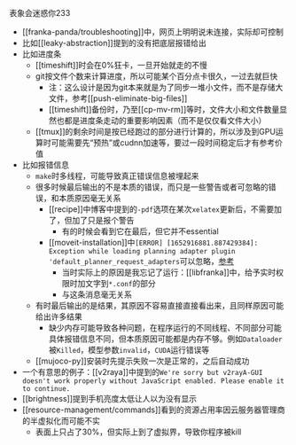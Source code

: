 表象会迷惑你233
- [[franka-panda/troubleshooting]]中，网页上明明说未连接，实际却可控制
- 比如[[leaky-abstraction]]提到的没有把底层报错给出
- 比如进度条
  - [[timeshift]]时会在0%狂卡，一旦开始就走的不慢
  - git按文件个数来计算进度，所以可能某个百分点卡很久，一过去就巨快
    - 注：这么设计是因为git本来就是为了同步一堆小文件，而不是存储大文件，参考[[push-eliminate-big-files]]
    - [[timeshift]]备份时，乃至[[cp-mv-rm]]等时，文件大小和文件数量显然也都是进度条走动的重要影响因素（而不是仅仅看文件大小）
  - [[tmux]]的剩余时间是按已经跑过的部分进行计算的，所以涉及到GPU运算时可能需要先“预热”或cudnn加速等，要过一段时间稳定后才有参考价值
- 比如报错信息
  - `make`时多线程，可能导致真正错误信息被埋起来
  - 很多时候最后输出的不是本质的错误，而只是一些警告或者可忽略的错误，和本质原因毫无关系
    - [[recipe]]中博客中提到的`-pdf`选项在某次`xelatex`更新后，不需要加了，但加了只是报个警告
      - 有的时候会看到它在最后，但它并不essential
    - [[moveit-installation]]中`[ERROR] [1652916881.887429384]: Exception while loading planning adapter plugin 'default_planner_request_adapters`可以忽略，[参考](https://github.com/ros-planning/moveit_tutorials/issues/564)
      - 当时实际上的原因是我忘记了运行：[[libfranka]]中，给予实时权限时加文字到`*.conf`的部分
      - 与这条消息毫无关系
  - 有时最后输出的是结果，其原因不容易直接直接看出来，且同样原因可能给出许多结果
    - 缺少内存可能导致各种问题，在程序运行的不同线程、不同部分可能具体报错信息不同，但本质原因可能都是内存不够。例如`Dataloader`被`Killed`，模型参数`invalid`，`CUDA`运行错误等
  - [[mujoco-py]]安装时先提示失败一次是正常的，之后自动成功
- 一个有意思的例子：[[v2raya]]中提到的`We're sorry but v2rayA-GUI doesn't work properly without JavaScript enabled. Please enable it to continue.`
- [[brightness]]提到手机亮度太低让人以为没有显示
- [[resource-management/commands]]看到的资源占用率因云服务器管理商的半虚拟化而可能不实
  - 表面上只占了30%，但实际上到了虚拟界，导致你程序被kill